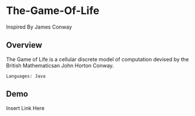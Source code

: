 # The-Game-Of-Life
Inspired By James Conway

## Overview

The Game of Life is a cellular discrete model of computation devised by the British Mathematicsan John Horton Conway.


`Languages: Java`


## Demo
Insert Link Here
